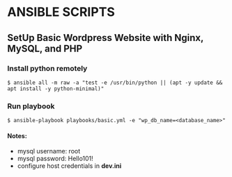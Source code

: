 # ANSIBLE SCRIPTS
## SetUp Basic Wordpress Website with Nginx, MySQL, and PHP

### Install python remotely
 `$ ansible all -m raw -a "test -e /usr/bin/python || (apt -y update && apt install -y python-minimal)"`
### Run playbook
 `$ ansible-playbook playbooks/basic.yml -e "wp_db_name=<database_name>"`
#### Notes:
 - mysql username: root
 - mysql password: Hello101!
 - configure host credentials in **dev.ini**

